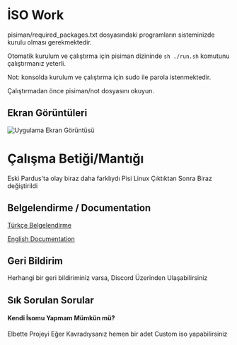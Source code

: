 
# İSO Work

pisiman/required_packages.txt dosyasındaki programların sisteminizde kurulu olması gerekmektedir.

Otomatik kurulum ve çalıştırma için pisiman dizininde `sh ./run.sh` komutunu çalıştırmanız yeterli.

Not: konsolda kurulum ve çalıştırma için sudo ile parola istenmektedir.  

Çalıştırmadan önce pisiman/not dosyasını okuyun.



## Ekran Görüntüleri

![Uygulama Ekran Görüntüsü](https://via.placeholder.com/468x300?text=App+Screenshot+Here)

  # Çalışma Betiği/Mantığı

Eski Pardus'ta olay biraz daha farklıydı Pisi Linux Çıktıktan Sonra Biraz değiştirildi 

  
## Belgelendirme / Documentation

[Türkçe Belgelendirme](https://linktodocumentation)

[English Documentation](https://linktodocumentation)


  
## Geri Bildirim

Herhangi bir geri bildiriminiz varsa, Discord Üzerinden Ulaşabilirsiniz

  
## Sık Sorulan Sorular

#### Kendi İsomu Yapmam Mümkün mü?

Elbette Projeyi Eğer Kavradıysanız hemen bir adet Custom iso yapabilirsiniz


  
